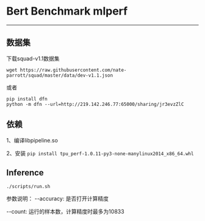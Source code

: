# Bert Benchmark mlperf

-----------------------------------

## 数据集
下载squad-v1.1数据集
```shell
wget https://raw.githubusercontent.com/nate-parrott/squad/master/data/dev-v1.1.json
```
或者
```
pip install dfn
python -m dfn --url=http://219.142.246.77:65000/sharing/jr3evzZlC
```

## 依赖

1、编译libpipeline.so

2、安装 `pip install tpu_perf-1.0.11-py3-none-manylinux2014_x86_64.whl`
## Inference

```shell
./scripts/run.sh
```
参数说明：
--accuracy: 是否打开计算精度 

--count: 运行的样本数，计算精度时最多为10833


